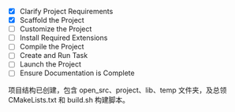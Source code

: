 - [x] Clarify Project Requirements
- [x] Scaffold the Project
- [ ] Customize the Project
- [ ] Install Required Extensions
- [ ] Compile the Project
- [ ] Create and Run Task
- [ ] Launch the Project
- [ ] Ensure Documentation is Complete

项目结构已创建，包含 open_src、project、lib、temp 文件夹，及总领 CMakeLists.txt 和 build.sh 构建脚本。